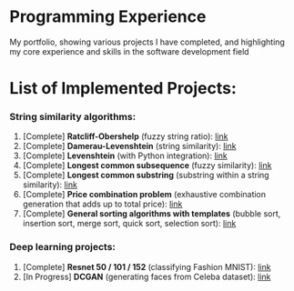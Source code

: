 # Programming Experience
My portfolio, showing various projects I have completed, and highlighting my core experience and skills in the software development field

# List of Implemented Projects:

### String similarity algorithms:

1. [Complete] **Ratcliff-Obershelp** (fuzzy string ratio): [link](https://github.com/ysimonov/programming_experience/tree/main/algorithms/ratcliff_obershelp)
2. [Complete] **Damerau-Levenshtein** (string similarity): [link](https://github.com/ysimonov/programming_experience/tree/main/algorithms/damerau_levenshtein)
3. [Complete] **Levenshtein** (with Python integration): [link](https://github.com/ysimonov/programming_experience/tree/main/algorithms/levenshtein)
4. [Complete] **Longest common subsequence** (fuzzy similarity): [link](https://github.com/ysimonov/programming_experience/tree/main/algorithms/longest_common_subsequence)
5. [Complete] **Longest common substring** (substring within a string similarity): [link](https://github.com/ysimonov/programming_experience/tree/main/algorithms/longest_common_substring)
6. [Complete] **Price combination problem** (exhaustive combination generation that adds up to total price): [link](https://github.com/ysimonov/programming_experience/tree/main/algorithms/price_combinations_problem)
7. [Complete] **General sorting algorithms with templates** (bubble sort, insertion sort, merge sort, quick sort, selection sort): [link](https://github.com/ysimonov/programming_experience/tree/main/algorithms/sorting_algorithms)

### Deep learning projects:
1. [Complete] **Resnet 50 / 101 / 152** (classifying Fashion MNIST): [link](https://github.com/ysimonov/programming_experience/tree/main/neural_networks/resnet)
2. [In Progress] **DCGAN** (generating faces from Celeba dataset): [link](https://github.com/ysimonov/programming_experience/tree/main/neural_networks/DCGAN)
